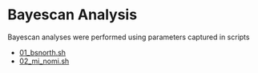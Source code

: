 # Bayescan Analysis

Bayescan analyses were performed using parameters captured in scripts

- [01_bsnorth.sh](01_bsnorth.sh)
- [02_mi_nomi.sh](02_mi_nomi.sh)


